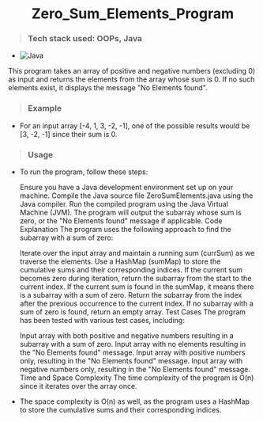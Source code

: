 
<h1 align="center"> Zero_Sum_Elements_Program </h1>

>### Tech stack used: OOPs, Java

*  ![Java](https://img.shields.io/badge/Language-Java%208%20or%20higher-yellow)

This program takes an array of positive and negative numbers (excluding 0) as input and returns the elements from the array whose sum is 0. If no such elements exist, it displays the message "No Elements found".

>### Example
* For an input array [-4, 1, 3, -2, -1], one of the possible results would be [3, -2, -1] since their sum is 0.

>### Usage
 * To run the program, follow these steps:

    Ensure you have a Java development environment set up on your machine.
    Compile the Java source file ZeroSumElements.java using the Java compiler.
    Run the compiled program using the Java Virtual Machine (JVM).
    The program will output the subarray whose sum is zero, or the "No Elements found" message if applicable.
    Code Explanation
    The program uses the following approach to find the subarray with a sum of zero:

    Iterate over the input array and maintain a running sum (currSum) as we traverse the elements.
    Use a HashMap (sumMap) to store the cumulative sums and their corresponding indices.
    If the current sum becomes zero during iteration, return the subarray from the start to the current index.
    If the current sum is found in the sumMap, it means there is a subarray with a sum of zero. Return the subarray from the index after the previous occurrence to the current index.
    If no subarray with a sum of zero is found, return an empty array.
    Test Cases
    The program has been tested with various test cases, including:

    Input array with both positive and negative numbers resulting in a subarray with a sum of zero.
    Input array with no elements resulting in the "No Elements found" message.
    Input array with positive numbers only, resulting in the "No Elements found" message.
    Input array with negative numbers only, resulting in the "No Elements found" message.
    Time and Space Complexity
    The time complexity of the program is O(n) since it iterates over the array once.

* The space complexity is O(n) as well, as the program uses a HashMap to store the cumulative sums and their corresponding indices.


